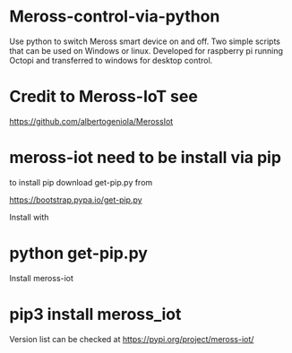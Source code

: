 # Meross-control-via-python
Use python to switch Meross smart device on and off.
Two simple scripts that can be used on Windows or linux.
Developed for raspberry pi running Octopi and transferred to windows for desktop control.

# Credit to Meross-IoT see 
https://github.com/albertogeniola/MerossIot

# meross-iot need to be install via pip

to install pip download get-pip.py from

https://bootstrap.pypa.io/get-pip.py 

Install with

# python get-pip.py

Install meross-iot

# pip3 install meross_iot

Version list can be checked at
https://pypi.org/project/meross-iot/


